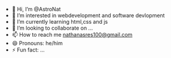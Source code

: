 - 👋 Hi, I’m @AstroNat
- 👀 I’m interested in webdevelopment and software devlopment
- 🌱 I’m currently learning html,css and js
- 💞️ I’m looking to collaborate on ...
- 📫 How to reach me nathanasres100@gmail.com
- 😄 Pronouns: he/him
- ⚡ Fun fact: ...

<!---
AstroNat/AstroNat is a ✨ special ✨ repository because its `README.md` (this file) appears on your GitHub profile.
You can click the Preview link to take a look at your changes.
--->
